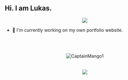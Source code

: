 ## Hi. I am Lukas.

<div align="center">
  <img src="https://komarev.com/ghpvc/?username=CaptainMango1&color=green"/>
  </div>

- 🧪 I'm currently working on my own portfolio website.

<div align="center">
  <br>
  <br>
  <br>
  <img src="https://github-profile-trophy.vercel.app/?username=CaptainMango1&theme=gruvbox&row=2&column=3" alt="CaptainMango1" />
  <br>
  <br>
  <br>
  <a href="https://discord.com/users/604793540395925536"><img src="https://lanyard.cnrad.dev/api/604793540395925536" /></a>
  </div>
